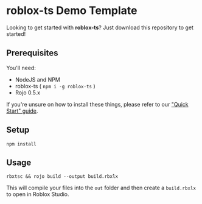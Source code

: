# roblox-ts Demo Template

Looking to get started with **roblox-ts**?
Just download this repository to get started!

## Prerequisites
You'll need:
- NodeJS and NPM
- roblox-ts ( `npm i -g roblox-ts` )
- Rojo 0.5.x

If you're unsure on how to install these things, please refer to our ["Quick Start" guide](https://roblox-ts.github.io/docs/quick-start).

## Setup
`npm install`

## Usage
`rbxtsc && rojo build --output build.rbxlx`

This will compile your files into the `out` folder and then create a `build.rbxlx` to open in Roblox Studio.